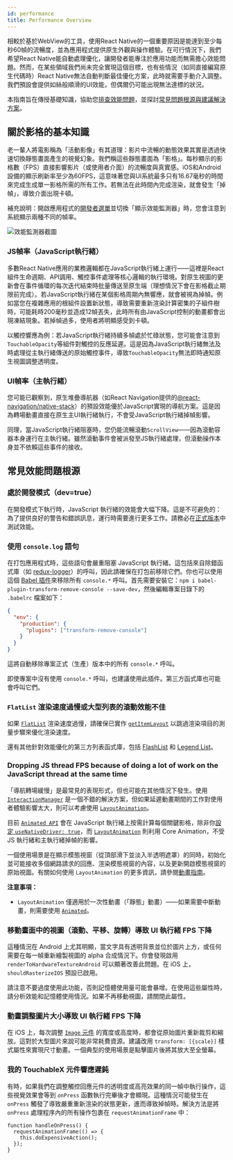 ```yaml
---
id: performance
title: Performance Overview
---
```


相較於基於WebView的工具，使用React Native的一個重要原因是能達到至少每秒60幀的流暢度，並為應用程式提供原生外觀與操作體驗。在可行情況下，我們希望React Native能自動處理優化，讓開發者能專注於應用功能而無需擔心效能問題。然而，在某些領域我們尚未完全實現這個目標，也有些情況（如同直接編寫原生代碼時）React Native無法自動判斷最佳優化方案，此時就需要手動介入調整。我們預設會提供如絲般順滑的UI效能，但偶爾仍可能出現無法達標的狀況。

本指南旨在傳授基礎知識，協助您[排查效能問題](profiling.md)，並探討[常見問題根源與建議解決方案](performance.md#common-sources-of-performance-problems)。

## 關於影格的基本知識

老一輩人將電影稱為「活動影像」有其道理：影片中流暢的動態效果其實是透過快速切換靜態畫面產生的視覺幻象。我們稱這些靜態畫面為「影格」。每秒顯示的影格數（FPS）直接影響影片（或使用者介面）的流暢度與真實感。iOS和Android設備的顯示刷新率至少為60FPS，這意味著您與UI系統最多只有16.67毫秒的時間來完成生成單一影格所需的所有工作。若無法在此時間內完成渲染，就會發生「掉幀」，導致介面出現卡頓。

補充說明：開啟應用程式的[開發者選單](debugging.md#opening-the-dev-menu)並切換「顯示效能監測器」時，您會注意到系統顯示兩種不同的幀率。

![效能監測器截圖](/docs/assets/PerfUtil.png)

### JS幀率（JavaScript執行緒）

多數React Native應用的業務邏輯都在JavaScript執行緒上運行——這裡是React組件生命週期、API調用、觸控事件處理等核心邏輯的執行環境。對原生視圖的更新會在事件循環的每次迭代結束時批量傳送至原生端（理想情況下會在影格截止期限前完成）。若JavaScript執行緒在某個影格周期內無響應，就會被視為掉幀。例如當您在複雜應用的根組件設置新狀態，導致需要重新渲染計算密集的子組件樹時，可能耗時200毫秒並造成12幀丟失，此時所有由JavaScript控制的動畫都會出現凍結現象。若掉幀過多，使用者將明顯感受到卡頓。

以觸控響應為例：若JavaScript執行緒持續多幀處於忙碌狀態，您可能會注意到`TouchableOpacity`等組件對觸控的反應延遲。這是因為JavaScript執行緒無法及時處理從主執行緒傳送的原始觸控事件，導致`TouchableOpacity`無法即時通知原生視圖調整透明度。

### UI幀率（主執行緒）

您可能已觀察到，原生堆疊導航器（如React Navigation提供的[@react-navigation/native-stack](https://reactnavigation.org/docs/native-stack-navigator)）的預設效能優於JavaScript實現的導航方案。這是因為轉場動畫直接在原生主UI執行緒執行，不會受JavaScript執行緒掉幀影響。

同理，當JavaScript執行緒阻塞時，您仍能流暢滾動`ScrollView`——因為滾動容器本身運行在主執行緒。雖然滾動事件會被派發至JS執行緒處理，但滾動操作本身並不依賴這些事件的接收。

## 常見效能問題根源

### 處於開發模式（dev=true）

在開發模式下執行時，JavaScript 執行緒的效能會大幅下降。這是不可避免的：為了提供良好的警告和錯誤訊息，運行時需要進行更多工作。請務必在[正式版本](running-on-device.md#building-your-app-for-production)中測試效能。

### 使用 `console.log` 語句

在打包應用程式時，這些語句會嚴重阻塞 JavaScript 執行緒。這包括來自除錯函式庫（如 [redux-logger](https://github.com/evgenyrodionov/redux-logger)）的呼叫，因此請確保在打包前移除它們。你也可以使用這個 [Babel 插件](https://babeljs.io/docs/plugins/transform-remove-console/)來移除所有 `console.*` 呼叫。首先需要安裝它：`npm i babel-plugin-transform-remove-console --save-dev`，然後編輯專案目錄下的 `.babelrc` 檔案如下：

```json
{
  "env": {
    "production": {
      "plugins": ["transform-remove-console"]
    }
  }
}
```

這將自動移除專案正式（生產）版本中的所有 `console.*` 呼叫。

即使專案中沒有使用 `console.*` 呼叫，也建議使用此插件。第三方函式庫也可能會呼叫它們。

### `FlatList` 渲染速度過慢或大型列表的滾動效能不佳

如果 [`FlatList`](flatlist.md) 渲染速度過慢，請確保已實作 [`getItemLayout`](flatlist.md#getitemlayout) 以跳過渲染項目的測量步驟來優化渲染速度。

還有其他針對效能優化的第三方列表函式庫，包括 [FlashList](https://github.com/shopify/flash-list) 和 [Legend List](https://github.com/legendapp/legend-list)。

### Dropping JS thread FPS because of doing a lot of work on the JavaScript thread at the same time

「導航轉場緩慢」是最常見的表現形式，但也可能在其他情況下發生。使用 [`InteractionManager`](interactionmanager.md) 是一個不錯的解決方案，但如果延遲動畫期間的工作對使用者體驗影響太大，則可以考慮使用 [`LayoutAnimation`](layoutanimation.md)。

目前 [`Animated API`](animated.md) 會在 JavaScript 執行緒上按需計算每個關鍵影格，除非你[設定 `useNativeDriver: true`](/blog/2017/02/14/using-native-driver-for-animated#how-do-i-use-this-in-my-app)，而 [`LayoutAnimation`](layoutanimation.md) 則利用 Core Animation，不受 JS 執行緒和主執行緒掉幀的影響。

一個使用場景是在顯示模態視窗（從頂部滑下並淡入半透明遮罩）的同時，初始化並可能接收多個網路請求的回應、渲染模態視窗的內容，以及更新開啟模態視窗的原始視圖。有關如何使用 `LayoutAnimation` 的更多資訊，請參閱[動畫指南](animations.md)。

**注意事項：**

- `LayoutAnimation` 僅適用於一次性動畫（「靜態」動畫）——如果需要中斷動畫，則需要使用 [`Animated`](animated.md)。

### 移動畫面中的視圖（滾動、平移、旋轉）導致 UI 執行緒 FPS 下降

這種情況在 Android 上尤其明顯，當文字具有透明背景並位於圖片上方，或任何需要在每一幀重新繪製視圖的 alpha 合成情況下。你會發現啟用 `renderToHardwareTextureAndroid` 可以顯著改善此問題。在 iOS 上，`shouldRasterizeIOS` 預設已啟用。

請注意不要過度使用此功能，否則記憶體使用量可能會暴增。在使用這些屬性時，請分析效能和記憶體使用情況。如果不再移動視圖，請關閉此屬性。

### 動畫調整圖片大小導致 UI 執行緒 FPS 下降

在 iOS 上，每次調整 [`Image` 元件](image.md) 的寬度或高度時，都會從原始圖片重新裁剪和縮放。這對於大型圖片來說可能非常耗費資源。建議改用 `transform: [{scale}]` 樣式屬性來實現尺寸動畫。一個典型的使用場景是點擊圖片後將其放大至全螢幕。

### 我的 TouchableX 元件響應遲鈍

有時，如果我們在調整觸控回應元件的透明度或高亮效果的同一幀中執行操作，這些視覺效果會等到 `onPress` 函數執行完畢後才會顯現。這種情況可能發生在 `onPress` 觸發了導致嚴重重新渲染的狀態更新，進而導致掉幀時。解決方法是將 `onPress` 處理程序內的所有操作包裹在 `requestAnimationFrame` 中：

```tsx
function handleOnPress() {
  requestAnimationFrame(() => {
    this.doExpensiveAction();
  });
}
```